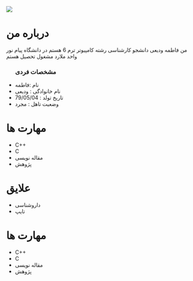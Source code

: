 <img src="https://avatars1.githubusercontent.com/u/72320770?s=400&u=e2d805a73f2f44c29463d8da883fd93318b5838c&v=4"/>


<h1>درباره من </h1> 
<p> من فاطمه ودیعی دانشجو کارشناسی رشته کامپیوتر ترم 6 هستم در دانشگاه پیام نور واحد ملارد مشغول تحصیل هستم </p>


<ul>
 <h3>مشخصات فردی </h3>
    <li>نام :فاطمه </li>
    <li>نام خانوادگی : ودیعی </li>
    <li>تاریخ تولد : 79/05/04 </li>
    <li> وضعیت تاهل : مجرد </li>
 </ul>
 
 <h1>مهارت ها</h1>
 <ul>
   <li>C++</li>
   <li>C </li>
   <li>مقاله نویسی</li>
   <li>پژوهش</li>
</ul>
<h1>علایق</h1>
<ul>
  <li>داروشناسی</li>
  <li>تایپ</li>
 </ul>

<h1>مهارت ها</h1>

<ul>
    <li>C++</li>
    <li>C </li>
   <li>مقاله نویسی</li>
   <li>پژوهش</li>
</ul>
